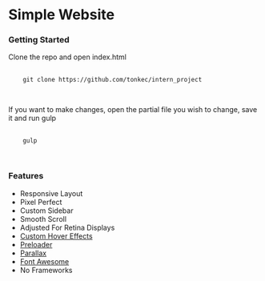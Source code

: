 # Simple Website

### Getting Started
 <p> Clone the repo and open index.html </p>
 <pre>
  <code>
    git clone https://github.com/tonkec/intern_project
  </code>
 </pre>
 
 <p> If you want to make changes, open the partial file you wish to change, save it and run gulp
 <pre>
  <code>
    gulp
  </code>
 </pre>
 
### Features
* Responsive Layout
* Pixel Perfect
* Custom Sidebar
* Smooth Scroll
* Adjusted For Retina Displays
* [Custom Hover Effects](http://tonkec.github.io/text_hover_effects/index.html)
* [Preloader](http://webdesign.tutsplus.com/tutorials/creating-a-collection-of-css3-animated-pre-loaders--cms-21978)
* [Parallax](http://pixelcog.github.io/parallax.js/)
* [Font Awesome](https://fortawesome.github.io/Font-Awesome/)
* No Frameworks
